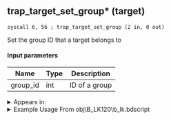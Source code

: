 ## trap_target_set_group* (target)

`syscall 6, 56 ; trap_target_set_group (2 in, 0 out)`

Set the group ID that a target belongs to

#### Input parameters
| Name | Type | Description
|------|------|------------
| group_id   | int   | ID of a group




<details>
	<summary>Appears in:</summary>
| filename | Entity (obj)
|----------|-------------
| obj\B_LK120\b_lk.bdscript       | ((B) Groundshaker)          

</details>

<details>
	<summary>Example Usage From obj\B_LK120\b_lk.bdscript</summary>
```
L3502:
 pushFromFSp 20
 pushImm 20
 syscall 6, 56 ; trap_target_set_group (2 in, 0 out)
 jmp L3673
```
</details>

